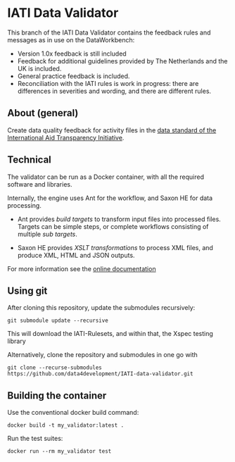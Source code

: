 IATI Data Validator
===================

This branch of the IATI Data Validator contains the feedback rules and messages as in use
on the DataWorkbench:

 - Version 1.0x feedback is still included
 - Feedback for additional guidelines provided by The Netherlands and the UK is included.
 - General practice feedback is included.
 - Reconciliation with the IATI rules is work in progress: there are differences in
   severities and wording, and there are different rules.
   
About (general)
---------------   

Create data quality feedback for activity files in the
[data standard of the International Aid Transparency Initiative](http://iatistandard.org).

Technical
---------

The validator can be run as a Docker container, with all the required software
and libraries.

Internally, the engine uses Ant for the workflow, and Saxon HE for data
processing.

* Ant provides *build targets* to transform input files into processed files.
  Targets can be simple steps, or complete workflows consisting of multiple
  *sub targets*.

* Saxon HE provides *XSLT transformations* to process XML files, and produce XML,
  HTML and JSON outputs.

For more information see the [online documentation](https://data4development.github.io/IATI-data-validator/)

Using git
---------

After cloning this repository, update the submodules recursively:

`git submodule update --recursive`

This will download the IATI-Rulesets, and within that, the Xspec testing library

Alternatively, clone the repository and submodules in one go with

`git clone --recurse-submodules https://github.com/data4development/IATI-data-validator.git`

Building the container
----------------------

Use the conventional docker build command:

`docker build -t my_validator:latest .`

Run the test suites:

`docker run --rm my_validator test`
